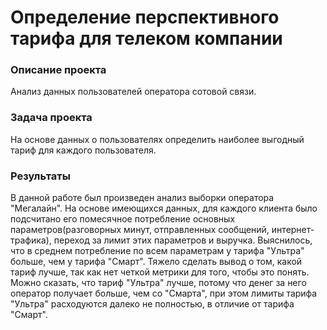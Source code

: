 # Определение перспективного тарифа для телеком компании

### Описание проекта
Анализ данных пользователей оператора сотовой связи.

### Задача проекта
На основе данных о пользователях определить наиболее выгодный тариф для каждого пользователя.

### Результаты
В данной работе был произведен анализ выборки оператора "Мегалайн". На основе имеющихся данных, для каждого клиента было подсчитано его помесячное потребление основных параметров(разговорных минут, отправленных сообщений, интернет-трафика), переход за лимит этих параметров и выручка. Выяснилось, что в среднем потребление по всем параметрам у тарифа "Ультра" больше, чем у тарифа "Смарт". Тяжело сделать вывод о том, какой тариф лучше, так как нет четкой метрики для того, чтобы это понять. Можно сказать, что тариф "Ультра" лучше, потому что денег за него оператор получает больше, чем со "Смарта", при этом лимиты тарифа "Ультра" расходуются далеко не полностью, в отличие от тарифа "Смарт".

